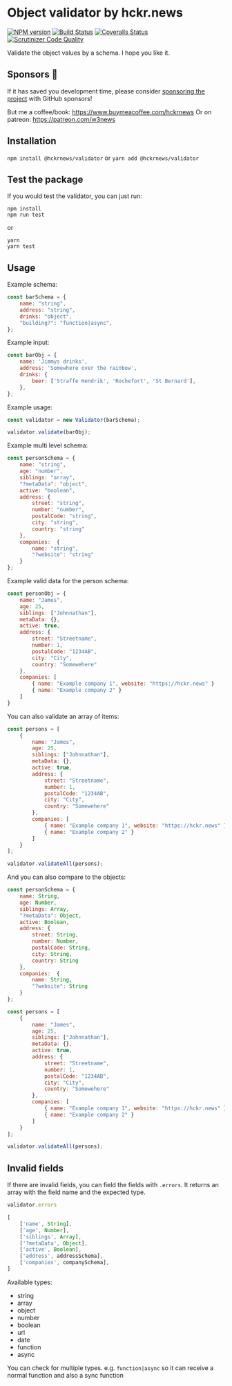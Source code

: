 # Object validator by hckr.news

[![NPM version][npm-image]][npm-url] [![Build Status][travis-image]][travis-url] [![Coveralls Status][coveralls-image]][coveralls-url] [![Scrutinizer Code Quality][scrutinizer-image]][scrutinizer-url]

Validate the object values by a schema.
I hope you like it.

## Sponsors :tada:

If it has saved you development time, please consider [sponsoring the project](https://github.com/sponsors/w3nl)
with GitHub sponsors!

But me a coffee/book: https://www.buymeacoffee.com/hckrnews
Or on patreon: https://patreon.com/w3news

## Installation

`npm install @hckrnews/validator`
or
`yarn add @hckrnews/validator`

## Test the package

If you would test the validator, you can just run:

```
npm install
npm run test
```
or
```
yarn
yarn test
```

## Usage

Example schema:
```javascript
const barSchema = {
    name: "string",
    address: "string",
    drinks: "object",
    "building?": "function|async",
};
```

Example input:
```javascript
const barObj = {
    name: 'Jimmys drinks',
    address: 'Somewhere over the rainbow',
    drinks: {
        beer: ['Straffe Hendrik', 'Rochefort', 'St Bernard'],
    },
};
```

Example usage:
```javascript
const validator = new Validator(barSchema);

validator.validate(barObj);
```

Example multi level schema:
```javascript
const personSchema = {
    name: "string",
    age: "number",
    siblings: "array",
    "?metaData": "object",
    active: "boolean",
    address: {
        street: "string",
        number: "number",
        postalCode: "string",
        city: "string",
        country: "string"
    },
    companies:  {
        name: "string",
        "?website": "string"
    }
};
```

Example valid data for the person schema:
```javascript
const personObj = {
    name: "James",
    age: 25,
    siblings: ["Johnnathan"],
    metaData: {},
    active: true,
    address: {
        street: "Streetname",
        number: 1,
        postalCode: "1234AB",
        city: "City",
        country: "Somewehere"
    },
    companies: [
        { name: "Example company 1", website: "https://hckr.news" }
        { name: "Example company 2" }
    ]
}
```

You can also validate an array of items:
```javascript
const persons = [
    {
        name: "James",
        age: 25,
        siblings: ["Johnnathan"],
        metaData: {},
        active: true,
        address: {
            street: "Streetname",
            number: 1,
            postalCode: "1234AB",
            city: "City",
            country: "Somewehere"
        },
        companies: [
            { name: "Example company 1", website: "https://hckr.news" }
            { name: "Example company 2" }
        ]
    }
];

validator.validateAll(persons);
```

And you can also compare to the objects:
```javascript
const personSchema = {
    name: String,
    age: Number,
    siblings: Array,
    "?metaData": Object,
    active: Boolean,
    address: {
        street: String,
        number: Number,
        postalCode: String,
        city: String,
        country: String
    },
    companies:  {
        name: String,
        "?website": String
    }
};

const persons = [
    {
        name: "James",
        age: 25,
        siblings: ["Johnnathan"],
        metaData: {},
        active: true,
        address: {
            street: "Streetname",
            number: 1,
            postalCode: "1234AB",
            city: "City",
            country: "Somewehere"
        },
        companies: [
            { name: "Example company 1", website: "https://hckr.news" }
            { name: "Example company 2" }
        ]
    }
];

validator.validateAll(persons);
```

## Invalid fields

If there are invalid fields, you can field the fields with `.errors`.
It returns an array with the field name and the expected type.

```javascript
validator.errors

[
    ['name', String],
    ['age', Number],
    ['siblings', Array],
    ['?metaData', Object],
    ['active', Boolean],
    ['address', addressSchema],
    ['companies', companySchema],
]
```

Available types:
* string
* array
* object
* number
* boolean
* url
* date
* function
* async

You can check for multiple types.
e.g. `function|async` so it can receive a normal function and also a sync function

[npm-url]: https://www.npmjs.com/package/@hckrnews/validator
[npm-image]: https://img.shields.io/npm/v/@hckrnews/validator.svg
[travis-url]: https://travis-ci.org/hckrnews/validator
[travis-image]: https://img.shields.io/travis/hckrnews/validator/master.svg
[coveralls-url]: https://coveralls.io/r/hckrnews/validator
[coveralls-image]: https://img.shields.io/coveralls/hckrnews/validator/master.svg
[scrutinizer-url]: https://scrutinizer-ci.com/g/hckrnews/validator/?branch=master
[scrutinizer-image]: https://scrutinizer-ci.com/g/hckrnews/validator/badges/quality-score.png?b=master
